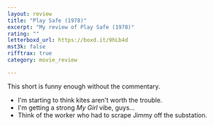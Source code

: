 ```yaml
---
layout: review
title: "Play Safe (1978)"
excerpt: "My review of Play Safe (1978)"
rating: ""
letterboxd_url: https://boxd.it/9hLb4d
mst3k: false
rifftrax: true
category: movie_review

---
```


This short is funny enough without the commentary.

* I'm starting to think kites aren't worth the trouble.
* I'm getting a strong <i>My Girl</i> vibe, guys…
* Think of the worker who had to scrape Jimmy off the substation.
